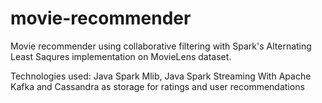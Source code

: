 # movie-recommender
Movie recommender using collaborative filtering with Spark's Alternating Least Saqures implementation on MovieLens dataset.

Technologies used: Java Spark Mlib, Java Spark Streaming With Apache Kafka and Cassandra as storage for ratings and user recommendations
 



